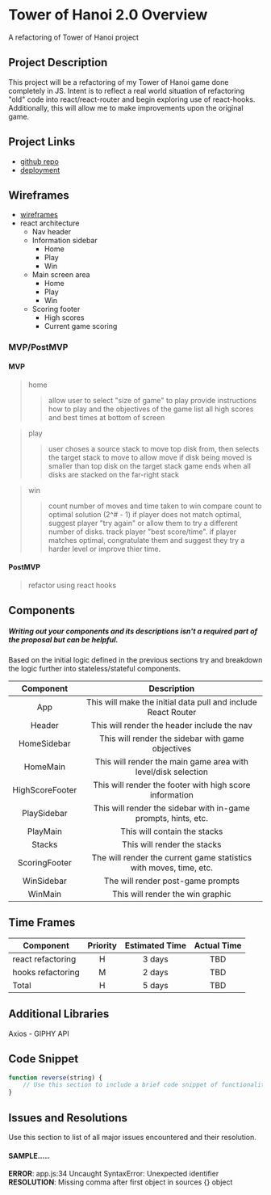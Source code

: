 # Tower of Hanoi 2.0 Overview

A refactoring of Tower of Hanoi project

## Project Description

This project will be a refactoring of my Tower of Hanoi game done completely in JS. Intent is to reflect a real world situation of refactoring "old" code into react/react-router and begin exploring use of react-hooks. Additionally, this will allow me to make improvements upon the original game.

## Project Links

- [github repo](https://github.com/elkins2k/project-2/)
- [deployment](https://elkins2k.github.io/TowerOfHanoi2/)

## Wireframes

- [wireframes](./public/wireframe.png)
- react architecture
 	- Nav header
 	- Information sidebar
	 	- Home
		- Play
		- Win
 	- Main screen area
	 	- Home
		- Play
		- Win
 	- Scoring footer
		- High scores
		- Current game scoring

### MVP/PostMVP
#### MVP
> home
>> allow user to select "size of game" to play
>> provide instructions how to play and the objectives of the game
>> list all high scores and best times at bottom of screen

> play
>> user choses a source stack to move top disk from, then selects the target stack to move to
>> allow move if disk being moved is smaller than top disk on the target stack
>> game ends when all disks are stacked on the far-right stack

> win
>> count number of moves and time taken to win
>> compare count to optimal solution (2^# - 1)
>> if player does not match optimal, suggest player "try again" or allow them to try a different number of disks.
>> track player "best score/time".
>> if player matches optimal, congratulate them and suggest they try a harder level or improve thier time.

#### PostMVP

> refactor using react hooks

## Components
##### Writing out your components and its descriptions isn't a required part of the proposal but can be helpful.

Based on the initial logic defined in the previous sections try and breakdown the logic further into stateless/stateful components. 

| Component | Description | 
| :---: | :---: |  
| App | This will make the initial data pull and include React Router| 
| Header | This will render the header include the nav | 
| HomeSidebar | This will render the sidebar with game objectives |
| HomeMain | This will render the main game area with level/disk selection |
| HighScoreFooter | This will render the footer with high score information |
| PlaySidebar | This will render the sidebar with in-game prompts, hints, etc. |
| PlayMain | This will contain the stacks |
| Stacks | This will render the stacks |
| ScoringFooter | The will render the current game statistics with moves, time, etc. |
| WinSidebar | The will render post-game prompts |
| WinMain | This will render the win graphic |

## Time Frames
| Component | Priority | Estimated Time | Actual Time |
| --- | :---: |  :---: | :---: |
| react refactoring | H | 3 days| TBD |
| hooks refactoring | M | 2 days| TBD |
| Total | H | 5 days| TBD |

## Additional Libraries
Axios - GIPHY API 

## Code Snippet
```javascript
function reverse(string) {
	// Use this section to include a brief code snippet of functionality that you are proud of an a brief description.  Code snippet should not be greater than 10 lines of code. 
}
```

## Issues and Resolutions
 Use this section to list of all major issues encountered and their resolution.

#### SAMPLE.....
**ERROR**: app.js:34 Uncaught SyntaxError: Unexpected identifier                                
**RESOLUTION**: Missing comma after first object in sources {} object